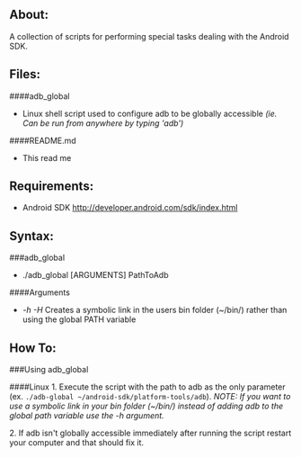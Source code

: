 About:
-
A collection of scripts for performing special tasks dealing with the Android SDK.

Files:
-
####adb_global
 * Linux shell script used to configure adb to be globally accessible _(ie. Can be run from anywhere by typing 'adb')_
 
####README.md
 * This read me

Requirements:
-
- Android SDK http://developer.android.com/sdk/index.html
	
Syntax:
-

###adb_global
- ./adb_global [ARGUMENTS] PathToAdb

####Arguments

 * _-h -H_ Creates a symbolic link in the users bin folder (~/bin/) rather than using the global PATH variable
	
How To:
-
###Using adb_global

####Linux
1\. Execute the script with the path to adb as the only parameter 
(ex. `./adb-global ~/android-sdk/platform-tools/adb`).
_NOTE: If you want to use a symbolic link in your bin folder (~/bin/) instead of adding adb to the global path variable use the -h argument._

2\. If adb isn't globally accessible immediately after running the script restart your computer and that should fix it.